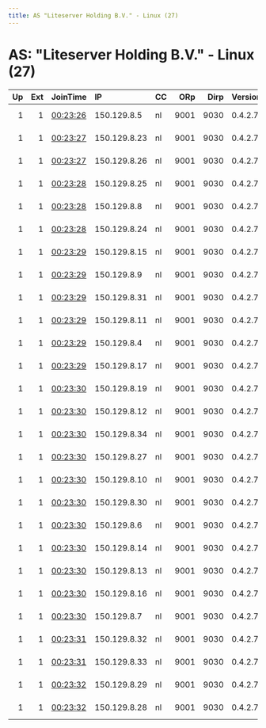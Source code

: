 ```yaml
---
title: AS "Liteserver Holding B.V." - Linux (27)
---
```


# AS: "Liteserver Holding B.V." - Linux (27)

|   Up |   Ext | JoinTime                                                                                            | IP           | CC   |   ORp |   Dirp | Version   | Contact                   | Nickname   |   eFamMembers |
|-----:|------:|:----------------------------------------------------------------------------------------------------|:-------------|:-----|------:|-------:|:----------|:--------------------------|:-----------|--------------:|
|    1 |     1 | [00:23:26](https://metrics.torproject.org/rs.html#details/078A661362B4959F64F8E01DF4646101542E1AD2) | 150.129.8.5  | nl   |  9001 |   9030 | 0.4.2.7   | kleinendorstwiebe AT gmai | relay02    |            27 |
|    1 |     1 | [00:23:27](https://metrics.torproject.org/rs.html#details/17B63505746D57A2C3F240C63EA0DDE7B7EB73C8) | 150.129.8.23 | nl   |  9001 |   9030 | 0.4.2.7   | kleinendorstwiebe AT gmai | relay21    |            27 |
|    1 |     1 | [00:23:27](https://metrics.torproject.org/rs.html#details/40D792754B7B891672288E3705B98C612B002531) | 150.129.8.26 | nl   |  9001 |   9030 | 0.4.2.7   | kleinendorstwiebe AT gmai | relay24    |            27 |
|    1 |     1 | [00:23:28](https://metrics.torproject.org/rs.html#details/01C05513D12F63AE9E72588E8EAB459028C44689) | 150.129.8.25 | nl   |  9001 |   9030 | 0.4.2.7   | kleinendorstwiebe AT gmai | relay23    |            27 |
|    1 |     1 | [00:23:28](https://metrics.torproject.org/rs.html#details/01DAC406BD545B6EB41D3E12476E70EAE4872407) | 150.129.8.8  | nl   |  9001 |   9030 | 0.4.2.7   | kleinendorstwiebe AT gmai | relay05    |            27 |
|    1 |     1 | [00:23:28](https://metrics.torproject.org/rs.html#details/7A6014B07509E75172FCF036CC4E9870260470FF) | 150.129.8.24 | nl   |  9001 |   9030 | 0.4.2.7   | kleinendorstwiebe AT gmai | relay22    |            27 |
|    1 |     1 | [00:23:29](https://metrics.torproject.org/rs.html#details/5C34E92C2F19FA99DB9A680D75C0382E2C91DDE9) | 150.129.8.15 | nl   |  9001 |   9030 | 0.4.2.7   | kleinendorstwiebe AT gmai | relay13    |            27 |
|    1 |     1 | [00:23:29](https://metrics.torproject.org/rs.html#details/97F3FDE85A765E009F8F94F03970234C05F82F3B) | 150.129.8.9  | nl   |  9001 |   9030 | 0.4.2.7   | kleinendorstwiebe AT gmai | relay06    |            27 |
|    1 |     1 | [00:23:29](https://metrics.torproject.org/rs.html#details/9D63D167286F731895A2DE06C8BF6D2F549033AD) | 150.129.8.31 | nl   |  9001 |   9030 | 0.4.2.7   | kleinendorstwiebe AT gmai | relay29    |            27 |
|    1 |     1 | [00:23:29](https://metrics.torproject.org/rs.html#details/A9EE8826DF8A4E7BDE76CA9740970415516A307E) | 150.129.8.11 | nl   |  9001 |   9030 | 0.4.2.7   | kleinendorstwiebe AT gmai | relay08    |            27 |
|    1 |     1 | [00:23:29](https://metrics.torproject.org/rs.html#details/D7188148CF8CBACDF884C5E6615E82AA46DDB320) | 150.129.8.4  | nl   |  9001 |   9030 | 0.4.2.7   | kleinendorstwiebe AT gmai | relay01    |            27 |
|    1 |     1 | [00:23:29](https://metrics.torproject.org/rs.html#details/F1B3A0B6F45727B9BB0C9E87A7AF4D62A3616F78) | 150.129.8.17 | nl   |  9001 |   9030 | 0.4.2.7   | kleinendorstwiebe AT gmai | relay15    |            27 |
|    1 |     1 | [00:23:30](https://metrics.torproject.org/rs.html#details/11F76D073C30EE2C8849602B90950659E79EB0B0) | 150.129.8.19 | nl   |  9001 |   9030 | 0.4.2.7   | kleinendorstwiebe AT gmai | relay17    |            27 |
|    1 |     1 | [00:23:30](https://metrics.torproject.org/rs.html#details/1970C3CE0F945DA0D16DF5191DC8B0483A421A75) | 150.129.8.12 | nl   |  9001 |   9030 | 0.4.2.7   | kleinendorstwiebe AT gmai | relay09    |            27 |
|    1 |     1 | [00:23:30](https://metrics.torproject.org/rs.html#details/4FF250A3701CD24523D1B0A9C1FA760FFE9BF5E6) | 150.129.8.34 | nl   |  9001 |   9030 | 0.4.2.7   | kleinendorstwiebe AT gmai | relay32    |            27 |
|    1 |     1 | [00:23:30](https://metrics.torproject.org/rs.html#details/5F1381FA3963CAAF712235CA34D6B15FDDF14966) | 150.129.8.27 | nl   |  9001 |   9030 | 0.4.2.7   | kleinendorstwiebe AT gmai | relay25    |            27 |
|    1 |     1 | [00:23:30](https://metrics.torproject.org/rs.html#details/8C28E2857B25C9A92309699416D74AE7AA1A2CCC) | 150.129.8.10 | nl   |  9001 |   9030 | 0.4.2.7   | kleinendorstwiebe AT gmai | relay07    |            27 |
|    1 |     1 | [00:23:30](https://metrics.torproject.org/rs.html#details/8DFCD8E4F626AC933A93AC66847F7C5915824171) | 150.129.8.30 | nl   |  9001 |   9030 | 0.4.2.7   | kleinendorstwiebe AT gmai | relay28    |            27 |
|    1 |     1 | [00:23:30](https://metrics.torproject.org/rs.html#details/AC7FFC636CD734A0FDC22BF811841AE89743FC4F) | 150.129.8.6  | nl   |  9001 |   9030 | 0.4.2.7   | kleinendorstwiebe AT gmai | relay03    |            27 |
|    1 |     1 | [00:23:30](https://metrics.torproject.org/rs.html#details/C00CBEE82D153439F4D1D3CDF8406646BCA2DB7E) | 150.129.8.14 | nl   |  9001 |   9030 | 0.4.2.7   | kleinendorstwiebe AT gmai | relay11    |            27 |
|    1 |     1 | [00:23:30](https://metrics.torproject.org/rs.html#details/CB78B3066AFFCC9C0DDC9CBBA5642BE162D2CEB9) | 150.129.8.13 | nl   |  9001 |   9030 | 0.4.2.7   | kleinendorstwiebe AT gmai | relay10    |            27 |
|    1 |     1 | [00:23:30](https://metrics.torproject.org/rs.html#details/EF5C9DD6B529FC82D812AC54EA976E14B201652A) | 150.129.8.16 | nl   |  9001 |   9030 | 0.4.2.7   | kleinendorstwiebe AT gmai | relay14    |            27 |
|    1 |     1 | [00:23:30](https://metrics.torproject.org/rs.html#details/F4F1EBAC8A75880F126DDE0DDDE5A652820F2F69) | 150.129.8.7  | nl   |  9001 |   9030 | 0.4.2.7   | kleinendorstwiebe AT gmai | relay04    |            27 |
|    1 |     1 | [00:23:31](https://metrics.torproject.org/rs.html#details/3D20E55FFEB48BB224A510A3740C3FE56036404B) | 150.129.8.32 | nl   |  9001 |   9030 | 0.4.2.7   | kleinendorstwiebe AT gmai | relay30    |            27 |
|    1 |     1 | [00:23:31](https://metrics.torproject.org/rs.html#details/BEFBEB3E477C77DAA8FB8FA03B6C6ABE71097786) | 150.129.8.33 | nl   |  9001 |   9030 | 0.4.2.7   | kleinendorstwiebe AT gmai | relay31    |            27 |
|    1 |     1 | [00:23:32](https://metrics.torproject.org/rs.html#details/4A14A18B4813930E04F49011D56CDA86D0D33E59) | 150.129.8.29 | nl   |  9001 |   9030 | 0.4.2.7   | kleinendorstwiebe AT gmai | relay27    |            27 |
|    1 |     1 | [00:23:32](https://metrics.torproject.org/rs.html#details/C13BF3056344BDD6F486E1A96C89B76671A17C33) | 150.129.8.28 | nl   |  9001 |   9030 | 0.4.2.7   | kleinendorstwiebe AT gmai | relay26    |            27 |
